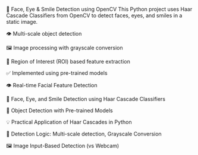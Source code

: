 🧠 Face, Eye & Smile Detection using OpenCV
This Python project uses Haar Cascade Classifiers from OpenCV to detect faces, eyes, and smiles in a static image.

👁️ Multi-scale object detection

🖼️ Image processing with grayscale conversion

📍 Region of Interest (ROI) based feature extraction

✅ Implemented using pre-trained models

👁️ Real-time Facial Feature Detection

📸 Face, Eye, and Smile Detection using Haar Cascade Classifiers

🧠 Object Detection with Pre-trained Models

💡 Practical Application of Haar Cascades in Python

🧪 Detection Logic: Multi-scale detection, Grayscale Conversion

🖼️ Image Input-Based Detection (vs Webcam)

